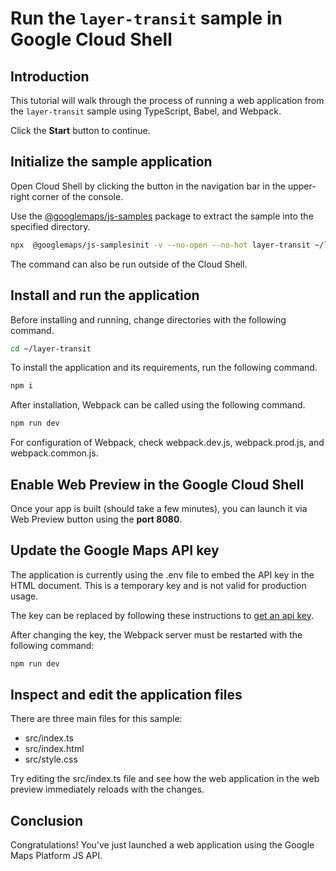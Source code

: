 # Run the `layer-transit` sample in Google Cloud Shell

<walkthrough-tutorial-duration duration="10"/>

## Introduction

This tutorial will walk through the process of running a web application from
the `layer-transit` sample using TypeScript, Babel, and Webpack.

Click the **Start** button to continue.

## Initialize the sample application

Open Cloud Shell by clicking the
<walkthrough-cloud-shell-icon></walkthrough-cloud-shell-icon> button in the
navigation bar in the upper-right corner of the console.

Use the [@googlemaps/js-samples](https://www.npmjs.com/package/@googlemaps/js-samples) package to 
extract the sample into the specified directory.

```bash
npx  @googlemaps/js-samplesinit -v --no-open --no-hot layer-transit ~/layer-transit
```

The command can also be run outside of the Cloud Shell.

## Install and run the application

Before installing and running, change directories with the following command.

```bash
cd ~/layer-transit
```

To install the application and its requirements, run the following command.

```bash
npm i
```

After installation, Webpack can be called using the following command.

```bash
npm run dev
```

For configuration of Webpack, check
<walkthrough-editor-open-file filePath="layer-transit/webpack.dev.js">webpack.dev.js</walkthrough-editor-open-file>,
<walkthrough-editor-open-file filePath="layer-transit/webpack.prod.js">webpack.prod.js</walkthrough-editor-open-file>,
and
<walkthrough-editor-open-file filePath="layer-transit/webpack.common.js">webpack.common.js</walkthrough-editor-open-file>.

## Enable Web Preview in the Google Cloud Shell

Once your app is built (should take a few minutes), you can launch it via
<walkthrough-spotlight-pointer target="cloudshell" spotlightId="devshell-web-preview-button">Web
Preview button</walkthrough-spotlight-pointer> using the **port 8080**.

## Update the Google Maps API key

The application is currently using the
<walkthrough-editor-open-file filePath="layer-transit/.env">.env</walkthrough-editor-open-file>
file to embed the API key in the HTML document. This is a temporary key and is
not valid for production usage.

The key can be replaced by following these instructions to
[get an api key](https://developers.google.com/maps/documentation/javascript/get-api-key).

After changing the key, the Webpack server must be restarted with the following
command:

```bash
npm run dev
```

## Inspect and edit the application files

There are three main files for this sample:

*   <walkthrough-editor-open-file filePath="layer-transit/src/index.ts">src/index.ts</walkthrough-editor-open-file>
*   <walkthrough-editor-open-file filePath="layer-transit/src/index.html">src/index.html</walkthrough-editor-open-file>
*   <walkthrough-editor-open-file filePath="layer-transit/src/style.css">src/style.css</walkthrough-editor-open-file>

Try editing the <walkthrough-editor-open-file filePath="layer-transit/src/index.ts">src/index.ts</walkthrough-editor-open-file> file and see how the web application in the web preview immediately reloads with the changes.

## Conclusion

<walkthrough-conclusion-trophy></walkthrough-conclusion-trophy>

Congratulations! You've just launched a web application using the Google Maps
Platform JS API.
